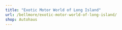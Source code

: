 ```yaml
---
title: "Exotic Motor World of Long Island"
url: /bellmore/exotic-motor-world-of-long-island/
shop: Autohaus
---
```

